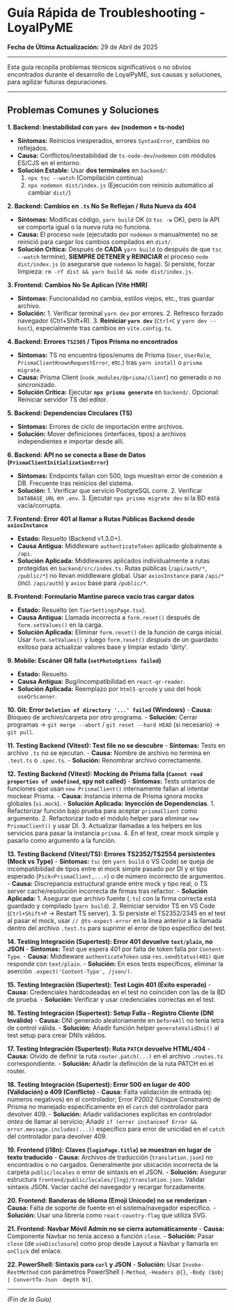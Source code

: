 # Guía Rápida de Troubleshooting - LoyalPyME

**Fecha de Última Actualización:** 29 de Abril de 2025

---

Esta guía recopila problemas técnicos significativos o no obvios encontrados durante el desarrollo de LoyalPyME, sus causas y soluciones, para agilizar futuras depuraciones.

---

## Problemas Comunes y Soluciones

**1. Backend: Inestabilidad con `yarn dev` (nodemon + ts-node)**

- **Síntomas:** Reinicios inesperados, errores `SyntaxError`, cambios no reflejados.
- **Causa:** Conflictos/inestabilidad de `ts-node-dev`/`nodemon` con módulos ES/CJS en el entorno.
- **Solución Estable:** Usar **dos terminales** en `backend/`:
  1.  `npx tsc --watch` (Compilación continua)
  2.  `npx nodemon dist/index.js` (Ejecución con reinicio automático al cambiar `dist/`)

**2. Backend: Cambios en `.ts` No Se Reflejan / Ruta Nueva da 404**

- **Síntomas:** Modificas código, `yarn build` OK (o `tsc -w` OK), pero la API se comporta igual o la nueva ruta no funciona.
- **Causa:** El proceso `node` (ejecutado por `nodemon` o manualmente) no se reinició para cargar los cambios compilados en `dist/`.
- **Solución Crítica:** Después de **CADA** `yarn build` (o después de que `tsc --watch` termine), **SIEMPRE DETENER y REINICIAR** el proceso `node dist/index.js` (o asegurarse que `nodemon` lo haga). Si persiste, forzar limpieza: `rm -rf dist && yarn build && node dist/index.js`.

**3. Frontend: Cambios No Se Aplican (Vite HMR)**

- **Síntomas:** Funcionalidad no cambia, estilos viejos, etc., tras guardar archivo.
- **Solución:** 1. Verificar terminal `yarn dev` por errores. 2. Refresco forzado navegador (Ctrl+Shift+R). 3. **Reiniciar `yarn dev`** (`Ctrl+C` y `yarn dev --host`), especialmente tras cambios en `vite.config.ts`.

**4. Backend: Errores `TS2305` / Tipos Prisma no encontrados**

- **Síntomas:** TS no encuentra tipos/enums de Prisma (`User`, `UserRole`, `PrismaClientKnownRequestError`, etc.) tras `yarn install` o `prisma migrate`.
- **Causa:** Prisma Client (`node_modules/@prisma/client`) no generado o no sincronizado.
- **Solución Crítica:** Ejecutar **`npx prisma generate`** en `backend/`. Opcional: Reiniciar servidor TS del editor.

**5. Backend: Dependencias Circulares (TS)**

- **Síntomas:** Errores de ciclo de importación entre archivos.
- **Solución:** Mover definiciones (interfaces, tipos) a archivos independientes e importar desde allí.

**6. Backend: API no se conecta a Base de Datos (`PrismaClientInitializationError`)**

- **Síntomas:** Endpoints fallan con 500, logs muestran error de conexión a DB. Frecuente tras reinicios del sistema.
- **Solución:** 1. Verificar que servicio PostgreSQL corre. 2. Verificar `DATABASE_URL` en `.env`. 3. Ejecutar `npx prisma migrate dev` si la BD está vacía/corrupta.

**7. Frontend: Error 401 al llamar a Rutas Públicas Backend desde `axiosInstance`**

- **Estado:** Resuelto (Backend v1.3.0+).
- **Causa Antigua:** Middleware `authenticateToken` aplicado globalmente a `/api`.
- **Solución Aplicada:** Middlewares aplicados individualmente a rutas protegidas en `backend/src/index.ts`. Rutas públicas (`/api/auth/*`, `/public/*`) no llevan middleware global. Usar `axiosInstance` para `/api/*` (incl. `/api/auth`) y `axios` base para `/public/*`.

**8. Frontend: Formulario Mantine parece vacío tras cargar datos**

- **Estado:** Resuelto (en `TierSettingsPage.tsx`).
- **Causa Antigua:** Llamada incorrecta a `form.reset()` después de `form.setValues()` en la carga.
- **Solución Aplicada:** Eliminar `form.reset()` de la función de carga inicial. Usar `form.setValues()` y luego `form.reset()` _después_ de un guardado exitoso para actualizar valores base y limpiar estado 'dirty'.

**9. Mobile: Escáner QR falla (`setPhotoOptions failed`)**

- **Estado:** Resuelto.
- **Causa Antigua:** Bug/incompatibilidad en `react-qr-reader`.
- **Solución Aplicada:** Reemplazo por `html5-qrcode` y uso del hook `useQrScanner`.

**10. Git: Error `Deletion of directory '...' failed` (Windows)** - **Causa:** Bloqueo de archivo/carpeta por otro programa. - **Solución:** Cerrar programas -> `git merge --abort` / `git reset --hard HEAD` (si necesario) -> `git pull`.

**11. Testing Backend (Vitest): Test file no se descubre** - **Síntomas:** Tests en archivo `.ts` no se ejecutan. - **Causa:** Nombre de archivo no termina en `.test.ts` o `.spec.ts`. - **Solución:** Renombrar archivo correctamente.

**12. Testing Backend (Vitest): Mocking de Prisma falla (`Cannot read properties of undefined`, spy not called)** - **Síntomas:** Tests unitarios de funciones que usan `new PrismaClient()` internamente fallan al intentar mockear Prisma. - **Causa:** Instancia interna de Prisma ignora mocks globales (`vi.mock`). - **Solución Aplicada:** **Inyección de Dependencias**. 1. Refactorizar función bajo prueba para aceptar `prismaClient` como argumento. 2. Refactorizar _todo_ el módulo helper para eliminar `new PrismaClient()` y usar DI. 3. Actualizar llamadas a los helpers en los servicios para pasar la instancia `prisma`. 4. En el test, crear mock simple y pasarlo como argumento a la función.

**13. Testing Backend (Vitest/TS): Errores TS2352/TS2554 persistentes (Mock vs Type)** - **Síntomas:** `tsc` (en `yarn build` o VS Code) se queja de incompatibilidad de tipos entre el mock simple pasado por DI y el tipo esperado (`Pick<PrismaClient,...>`) o de número incorrecto de argumentos. - **Causa:** Discrepancia estructural grande entre mock y tipo real, o TS server cache/resolución incorrecta de firmas tras refactor. - **Solución Aplicada:** 1. Asegurar que archivo fuente (`.ts`) con la firma correcta está guardado y compilado (`yarn build`). 2. Reiniciar servidor TS en VS Code (`Ctrl+Shift+P` -> Restart TS server). 3. Si persiste el TS2352/2345 en el test al pasar el mock, usar `// @ts-expect-error` en la línea anterior a la llamada dentro del archivo `.test.ts` para suprimir el error de tipo específico del test.

**14. Testing Integración (Supertest): Error 401 devuelve `text/plain`, no JSON** - **Síntomas:** Test que espera 401 por falta de token falla por `Content-Type`. - **Causa:** Middleware `authenticateToken` usa `res.sendStatus(401)` que responde con `text/plain`. - **Solución:** En esos tests específicos, eliminar la aserción `.expect('Content-Type', /json/)`.

**15. Testing Integración (Supertest): Test Login 401 (Éxito esperado)** - **Causa:** Credenciales hardcodeadas en el test no coinciden con las de la BD de prueba. - **Solución:** Verificar y usar credenciales correctas en el test.

**16. Testing Integración (Supertest): Setup Falla - Registro Cliente (DNI Inválido)** - **Causa:** DNI generado aleatoriamente en `beforeAll` no tenía letra de control válida. - **Solución:** Añadir función helper `generateValidDni()` al test setup para crear DNIs válidos.

**17. Testing Integración (Supertest): Ruta `PATCH` devuelve HTML/404** - **Causa:** Olvido de definir la ruta `router.patch(...)` en el archivo `.routes.ts` correspondiente. - **Solución:** Añadir la definición de la ruta PATCH en el router.

**18. Testing Integración (Supertest): Error 500 en lugar de 400 (Validación) o 409 (Conflicto)** - **Causa:** Falta validación de entrada (ej: números negativos) en el controlador; Error P2002 (Unique Constraint) de Prisma no manejado específicamente en el `catch` del controlador para devolver 409. - **Solución:** Añadir validaciones explícitas en controlador _antes_ de llamar al servicio; Añadir `if (error instanceof Error && error.message.includes(...))` específico para error de unicidad en el `catch` del controlador para devolver 409.

**19. Frontend (i18n): Claves (`loginPage.title`) se muestran en lugar de texto traducido** - **Causa:** Archivos de traducción (`translation.json`) no encontrados o no cargados. Generalmente por ubicación incorrecta de la carpeta `public/locales` o error de sintaxis en el JSON. - **Solución:** Asegurar estructura `frontend/public/locales/{lng}/translation.json`. Validar sintaxis JSON. Vaciar caché del navegador y recargar forzadamente.

**20. Frontend: Banderas de Idioma (Emoji Unicode) no se renderizan** - **Causa:** Falta de soporte de fuente en el sistema/navegador específico. - **Solución:** Usar una librería como `react-country-flag` que utiliza SVG.

**21. Frontend: Navbar Móvil Admin no se cierra automáticamente** - **Causa:** Componente Navbar no tenía acceso a función `close`. - **Solución:** Pasar `close` (de `useDisclosure`) como prop desde Layout a Navbar y llamarla en `onClick` del enlace.

**22. PowerShell: Sintaxis para `curl` y JSON** - **Solución:** Usar `Invoke-RestMethod` con parámetros PowerShell (`-Method`, `-Headers @{}`, `-Body ($obj | ConvertTo-Json -Depth N)`).

---

_(Fin de la Guía)_
